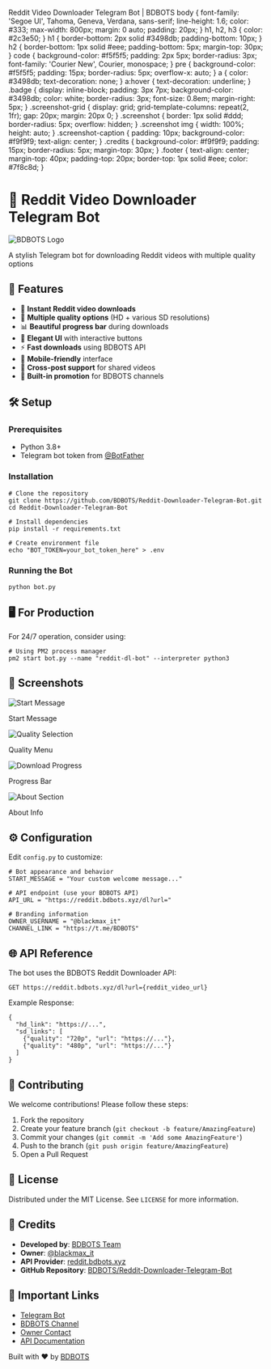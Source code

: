   Reddit Video Downloader Telegram Bot | BDBOTS body { font-family: 'Segoe UI', Tahoma, Geneva, Verdana, sans-serif; line-height: 1.6; color: #333; max-width: 800px; margin: 0 auto; padding: 20px; } h1, h2, h3 { color: #2c3e50; } h1 { border-bottom: 2px solid #3498db; padding-bottom: 10px; } h2 { border-bottom: 1px solid #eee; padding-bottom: 5px; margin-top: 30px; } code { background-color: #f5f5f5; padding: 2px 5px; border-radius: 3px; font-family: 'Courier New', Courier, monospace; } pre { background-color: #f5f5f5; padding: 15px; border-radius: 5px; overflow-x: auto; } a { color: #3498db; text-decoration: none; } a:hover { text-decoration: underline; } .badge { display: inline-block; padding: 3px 7px; background-color: #3498db; color: white; border-radius: 3px; font-size: 0.8em; margin-right: 5px; } .screenshot-grid { display: grid; grid-template-columns: repeat(2, 1fr); gap: 20px; margin: 20px 0; } .screenshot { border: 1px solid #ddd; border-radius: 5px; overflow: hidden; } .screenshot img { width: 100%; height: auto; } .screenshot-caption { padding: 10px; background-color: #f9f9f9; text-align: center; } .credits { background-color: #f9f9f9; padding: 15px; border-radius: 5px; margin-top: 30px; } .footer { text-align: center; margin-top: 40px; padding-top: 20px; border-top: 1px solid #eee; color: #7f8c8d; }

🔴 Reddit Video Downloader Telegram Bot
=======================================

![BDBOTS Logo](https://i.imgur.com/J8hqZ2W.png)

A stylish Telegram bot for downloading Reddit videos with multiple quality options

🌟 Features
-----------

*   🚀 **Instant Reddit video downloads**
*   🎥 **Multiple quality options** (HD + various SD resolutions)
*   📊 **Beautiful progress bar** during downloads
*   💫 **Elegant UI** with interactive buttons
*   ⚡ **Fast downloads** using BDBOTS API
*   📱 **Mobile-friendly** interface
*   🔄 **Cross-post support** for shared videos
*   📢 **Built-in promotion** for BDBOTS channels

🛠️ Setup
---------

### Prerequisites

*   Python 3.8+
*   Telegram bot token from [@BotFather](https://t.me/BotFather)

### Installation

    # Clone the repository
    git clone https://github.com/BDBOTS/Reddit-Downloader-Telegram-Bot.git
    cd Reddit-Downloader-Telegram-Bot
    
    # Install dependencies
    pip install -r requirements.txt
    
    # Create environment file
    echo "BOT_TOKEN=your_bot_token_here" > .env

### Running the Bot

    python bot.py

🖥️ For Production
------------------

For 24/7 operation, consider using:

    # Using PM2 process manager
    pm2 start bot.py --name "reddit-dl-bot" --interpreter python3

📸 Screenshots
--------------

![Start Message](https://i.imgur.com/example1.jpg)

Start Message

![Quality Selection](https://i.imgur.com/example2.jpg)

Quality Menu

![Download Progress](https://i.imgur.com/example3.jpg)

Progress Bar

![About Section](https://i.imgur.com/example4.jpg)

About Info

⚙️ Configuration
----------------

Edit `config.py` to customize:

    # Bot appearance and behavior
    START_MESSAGE = "Your custom welcome message..."
    
    # API endpoint (use your BDBOTS API)
    API_URL = "https://reddit.bdbots.xyz/dl?url=" 
    
    # Branding information
    OWNER_USERNAME = "@blackmax_it"
    CHANNEL_LINK = "https://t.me/BDBOTS"

🌐 API Reference
----------------

The bot uses the BDBOTS Reddit Downloader API:

    GET https://reddit.bdbots.xyz/dl?url={reddit_video_url}

Example Response:

    {
      "hd_link": "https://...",
      "sd_links": [
        {"quality": "720p", "url": "https://..."},
        {"quality": "480p", "url": "https://..."}
      ]
    }

🤝 Contributing
---------------

We welcome contributions! Please follow these steps:

1.  Fork the repository
2.  Create your feature branch (`git checkout -b feature/AmazingFeature`)
3.  Commit your changes (`git commit -m 'Add some AmazingFeature'`)
4.  Push to the branch (`git push origin feature/AmazingFeature`)
5.  Open a Pull Request

📜 License
----------

Distributed under the MIT License. See `LICENSE` for more information.

📌 Credits
----------

*   **Developed by**: [BDBOTS Team](https://t.me/BDBOTS)
*   **Owner**: [@blackmax\_it](https://t.me/blackmax_it)
*   **API Provider**: [reddit.bdbots.xyz](https://reddit.bdbots.xyz)
*   **GitHub Repository**: [BDBOTS/Reddit-Downloader-Telegram-Bot](https://github.com/BDBOTS/Reddit-Downloader-Telegram-Bot)

🔗 Important Links
------------------

*   [Telegram Bot](https://t.me/YourBotUsername)
*   [BDBOTS Channel](https://t.me/BDBOTS)
*   [Owner Contact](https://t.me/blackmax_it)
*   [API Documentation](https://github.com/iSabbir/Reddit-Video-Downloader)

Built with ❤️ by [BDBOTS](https://t.me/BDBOTS)
